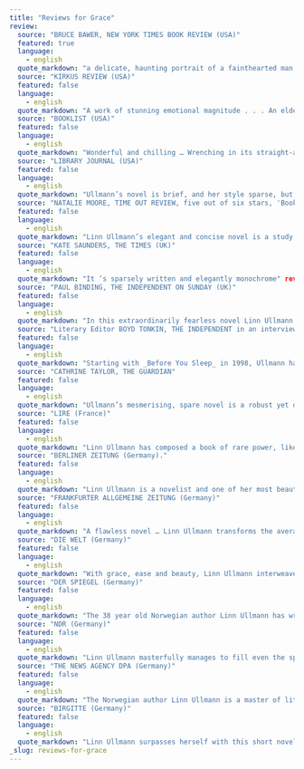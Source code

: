 ```yaml
---
title: "Reviews for Grace"
review:
  source: "BRUCE BAWER, NEW YORK TIMES BOOK REVIEW (USA)"
  featured: true
  language:
    - english
  quote_markdown: "a delicate, haunting portrait of a fainthearted man trying his best to meet the end of life- and love- with a modicum of dignity and, yes, grace" review:
  source: "KIRKUS REVIEW (USA)"
  featured: false
  language:
    - english
  quote_markdown: "A work of stunning emotional magnitude . . . An elderly man dying of cancer finds redemption through his wife’s love, in Linn Ullmann’s minimally drawn, quietly detached, very moving new outing … Ullmann writes with a wondrously light, deft touch, selecting the most telling, startling detail to sketch her characters. Her detachment is wry rather than cold, and her pared-down portraits result in real characters who carry all the true-life wight of self-doubt and inner purpose" review:
  source: "BOOKLIST (USA)"
  featured: false
  language:
    - english
  quote_markdown: "Wonderful and chilling … Wrenching in its straight-ahead simplicity, lucid in its smooth, elegant translation, Ullmann’s novel resonates with a reader’s inner, subliminal fears of deterioration in the face of death." review:
  source: "LIBRARY JOURNAL (USA)"
  featured: false
  language:
    - english
  quote_markdown: "Ullmann’s novel is brief, and her style sparse, but the tale is weighty and compelling." review:
  source: "NATALIE MOORE, TIME OUT REVIEW, five out of six stars, 'Book of the Week' (UK)"
  featured: false
  language:
    - english
  quote_markdown: "Linn Ullmann’s elegant and concise novel is a study of life and its exquisite banality . . .it is exactly this ordinariness, and Ullmann’s ability to get the arguments and moments of tenderness just so, that makes the novel so quietly devastating . . . _Grace_ is, in a sense , about what happens in between, the major and minor events that occur over the course of any given day.Ullmann’s triumph is that even when dealing with the weightiest of these she has the lightest of touches." review:
  source: "KATE SAUNDERS, THE TIMES (UK)"
  featured: false
  language:
    - english
  quote_markdown: "It ’s sparsely written and elegantly monochrome" review:
  source: "PAUL BINDING, THE INDEPENDENT ON SUNDAY (UK)"
  featured: false
  language:
    - english
  quote_markdown: "In this extraordinarily fearless novel Linn Ullmann invites us inside fear itself … This is a work of the most intricate and impressive artistry, with past and present, fantasy and stark actuality, emotion and the clinically physical, not so much juxtaposed as flowing in and out of each other, like themes in a piano work by Maia’s admired Schumann. There is also, paradoxically, much humour … [an] exemplary account of an unremarkable but unique man’s journey to the moment of death and beyond" review:
  source: "Literary Editor BOYD TONKIN, THE INDEPENDENT in an interview with Linn Ullmann (UK)"
  featured: false
  language:
    - english
  quote_markdown: "Starting with _Before You Sleep_ in 1998, Ullmann has published four novels. Spare, terse and austerely beautiful studies on the cusp of change or calamity, this is clear-sighted, large-hearted fiction without illusions but never without pity – or without humour …. Ullmann traces Johan’s journey into sickness with an elegant literary grammar of cuts, close-ups and flashbacks" review:
  source: "CATHRINE TAYLOR, THE GUARDIAN"
  featured: false
  language:
    - english
  quote_markdown: "Ullmann’s mesmerising, spare novel is a robust yet delicate account of that most prosaic, mysterious event of all. Comparable to Philip Roth’s magisterial Everyman, the humour is drier, the poignancy more overt, yet it is equally, quietly impressive" review:
  source: "LIRE (France)"
  featured: false
  language:
    - english
  quote_markdown: "Linn Ullmann has composed a book of rare power, like a drama in three acts … where the tenderness is terrible and the compassion merciless" review:
  source: "BERLINER ZEITUNG (Germany)."
  featured: false
  language:
    - english
  quote_markdown: "Linn Ullmann is a novelist and one of her most beautiful novels is _Grace_. This book leaves an impression which overwhelms everything. Linn Ullmann need not use thorough explanations. She observes. She lets her characters relate. In simple sentences. But, in mysterious ways these sentences capture even the most shaded feelings. Everything in this book is clear, but at the same time enigmatic as death itself. _Grace_ is a kind of book that gives us a feeling that books can make us better human beings. Concurrently it is fabulously dry, without sentimentality, but moving in almost every line. Linn Ullmann is a great artist and it is high time we in Germany get to know her" review:
  source: "FRANKFURTER ALLGEMEINE ZEITUNG (Germany)"
  featured: false
  language:
    - english
  quote_markdown: "A flawless novel … Linn Ullmann transforms the average into the extraordinary … Linn Ullmann shows a highly independent force, she is dependent of no one. However, she cannot deny her artistic origins. She is the answer to the demand formulated by Goethe in his study at night: ‘What you have inherited from your fathers, you must rightfully achieve in order to claim it" review:
  source: "DIE WELT (Germany)"
  featured: false
  language:
    - english
  quote_markdown: "With grace, ease and beauty, Linn Ullmann interweaves the major concerns and fears of elderly people into the story about Johan. She creates a great character out of this little man, without distorting him. A magnificent, unspectacular and moving short novel" review:
  source: "DER SPIEGEL (Germany)"
  featured: false
  language:
    - english
  quote_markdown: "The 38 year old Norwegian author Linn Ullmann has written a subdued, lucid story on themes that are easy to grasp, slightly mocking at times, and often quite melancholy … _Grace_ shows something that is perhaps only possible to convey through literature; the unique quality of the death of each single person" review:
  source: "NDR (Germany)"
  featured: false
  language:
    - english
  quote_markdown: "Linn Ullmann masterfully manages to fill even the spaces between the lines. With only a small number of flashbacks and events making the text a convincing story, she succeeds in creating an incredibly dense and intense atmosphere. Tension builds, leaving the reader almost breathless, even though nothing really happens. Yet something does take place. The reader feels the spark.You are drawn in by the tension between the two spouses: their anxiety, their insecurity and their hopes. The stirring and dramatic ending of Linn Ullmann’s empathetic novel _Grace_ is surprising." review:
  source: "THE NEWS AGENCY DPA (Germany)"
  featured: false
  language:
    - english
  quote_markdown: "The Norwegian author Linn Ullmann is a master of literary density. In her new novel _Grace_, she once again succeeds in raising the existential questions of mankind in compact form, thus touching the reader’s feelings … There is hardly one single reader who will not be affected by _Grace_. The book evokes grief, but its unsentimental style offers comforts as well." review:
  source: "BIRGITTE (Germany)"
  featured: false
  language:
    - english
  quote_markdown: "Linn Ullmann surpasses herself with this short novel. She tells the story of Johan’s last days with such closeness and mercy that it makes you feel like you have been at the deathbed of your beloved"
_slug: reviews-for-grace
---
```


